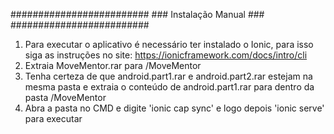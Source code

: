#########################
    ### Instalação Manual ###
######################### 

1) Para executar o aplicativo é necessário ter instalado o Ionic, para isso siga as instruções no site: https://ionicframework.com/docs/intro/cli
2) Extraia MoveMentor.rar para /MoveMentor 
3) Tenha certeza de que android.part1.rar e android.part2.rar estejam na mesma pasta e extraia o conteúdo de android.part1.rar para dentro da pasta /MoveMentor
4) Abra a pasta no CMD e digite 'ionic cap sync' e logo depois 'ionic serve' para executar

